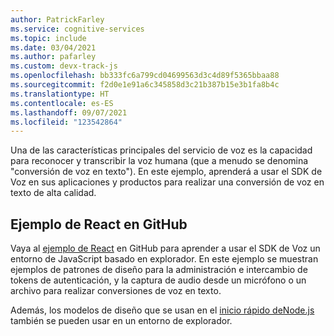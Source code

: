 ```yaml
---
author: PatrickFarley
ms.service: cognitive-services
ms.topic: include
ms.date: 03/04/2021
ms.author: pafarley
ms.custom: devx-track-js
ms.openlocfilehash: bb333fc6a799cd04699563d3c4d89f5365bbaa88
ms.sourcegitcommit: f2d0e1e91a6c345858d3c21b387b15e3b1fa8b4c
ms.translationtype: HT
ms.contentlocale: es-ES
ms.lasthandoff: 09/07/2021
ms.locfileid: "123542864"
---
```

Una de las características principales del servicio de voz es la capacidad para reconocer y transcribir la voz humana (que a menudo se denomina "conversión de voz en texto"). En este ejemplo, aprenderá a usar el SDK de Voz en sus aplicaciones y productos para realizar una conversión de voz en texto de alta calidad.

## <a name="react-sample-on-github"></a>Ejemplo de React en GitHub

Vaya al [ejemplo de React](https://github.com/Azure-Samples/AzureSpeechReactSample) en GitHub para aprender a usar el SDK de Voz un entorno de JavaScript basado en explorador. En este ejemplo se muestran ejemplos de patrones de diseño para la administración e intercambio de tokens de autenticación, y la captura de audio desde un micrófono o un archivo para realizar conversiones de voz en texto.

Además, los modelos de diseño que se usan en el [inicio rápido deNode.js](../../../get-started-speech-to-text.md?pivots=programming-language-nodejs&tabs=script%2cbrowser%2cwindowsinstall) también se pueden usar en un entorno de explorador.